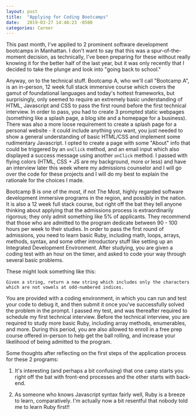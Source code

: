 ```yaml
---
layout: post
title:  "Applying for Coding Bootcamps"
date:   2019-03-27 14:48:23 -0500
categories: Career
---
```


This past month, I've applied to 2 prominent software development bootcamps in Manhattan. I don't want to say that this was a spur-of-the-moment decision, as technically, I've been preparing for these without really knowing it for the better half of the last year, but it was only recently that I decided to take the plunge and look into "going back to school."

Anyway, on to the technical stuff. Bootcamp A, who we'll call "Bootcamp A", is an in-person, 12 week full stack immersive course which covers the gamut of foundational languages and today's hottest frameworks, but surprisingly, only seemed to require an extremely basic understanding of HTML, Javascript and CSS to pass the first round before the first technical interview. In order to pass, you had to create 3 prompted static webpages (something like a splash page, a blog site and a homepage for a business). There was also a more loose requirement to create a splash page for a personal website - it could include anything you want, you just needed to show a general understanding of basic HTML/CSS and implement some rudimentary Javascript. I opted to create a page with some "About" info that could be triggered by an `onClick` method, and an email input which also displayed a success message using another `onClick` method. I passed with flying colors (HTML, CSS + JS are my background, more or less) and have an interview later this week where my admissions counselor and I will go over the code for these projects and I will do my best to explain the rationale for the choices I made.

Bootcamp B is one of the most, if not The Most, highly regarded software development immersive programs in the region, and possibly in the nation. It is also a 12 week full stack course, but right off the bat they tell anyone thinking about applying that the admissions process is extraordinarily rigorous; they only admit something like 5% of applicants. They recommend that those who are admitted to the program dedicate between 90 - 100 hours per week to their studies. In order to pass the first round of admissions, you need to learn basic Ruby, including math, loops, arrays, methods, syntax, and some other introductory stuff like setting up an Integrated Development Environment. After studying, you are given a coding test with an hour on the timer, and asked to code your way through several basic problems.

These might look something like this:
```
Given a string, return a new string which includes only the characters which are not vowels at odd-numbered indices.
```
You are provided with a coding environment, in which you can run and test your code to debug it, and then submit it once you've successfully solved the problem in the prompt. I passed my test, and was thereafter required to schedule my first technical interview. Before the technical interview, you are required to study more basic Ruby, including array methods, enumerables, and more. During this period, you are also allowed to enroll in a free prep course offered in-person to help get the ball rolling, and increase your likelihood of being admitted to the program.



Some thoughts after reflecting on the first steps of the application process for these 2 programs:

1. It's interesting (and perhaps a bit confusing) that one camp starts you right off the bat with front-end processes and the other starts with back-end.

2. As someone who knows Javascript syntax fairly well, Ruby is a breeze to learn, comparatively. I'm actually now a bit resentful that nobody told me to learn Ruby first!!
